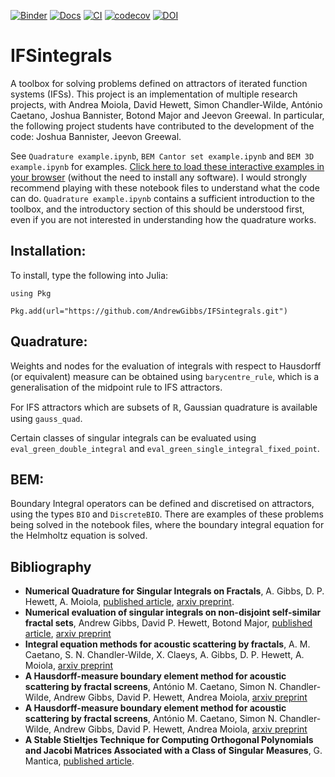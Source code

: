 [![Binder](https://mybinder.org/badge_logo.svg)](https://mybinder.org/v2/gh/AndrewGibbs/IFSintegrals/HEAD)
[![Docs](https://img.shields.io/badge/docs-dev-blue.svg)](https://andrewgibbs.github.io/IFSintegrals/dev/)
[![CI](https://github.com/AndrewGibbs/IFSintegrals/actions/workflows/CI.yml/badge.svg)](https://github.com/AndrewGibbs/IFSintegrals/actions/workflows/CI.yml)
[![codecov](https://codecov.io/gh/AndrewGibbs/IFSintegrals/branch/master/graph/badge.svg?token=H4ZHZU4TMH)](https://codecov.io/gh/AndrewGibbs/IFSintegrals)
[![DOI](https://zenodo.org/badge/397262754.svg)](https://zenodo.org/doi/10.5281/zenodo.13642679)

# IFSintegrals

A toolbox for solving problems defined on attractors of iterated function systems (IFSs). This project is an implementation of multiple research projects, with Andrea Moiola, David Hewett, Simon Chandler-Wilde, António Caetano, Joshua Bannister, Botond Major and Jeevon Greewal. In particular, the following project students have contributed to the development of the code: Joshua Bannister, Jeevon Greewal.

See `Quadrature example.ipynb`, `BEM Cantor set example.ipynb` and `BEM 3D example.ipynb` for examples.
[Click here to load these interactive examples in your browser](https://mybinder.org/v2/gh/AndrewGibbs/IFSintegrals/HEAD) (without the need to install any software). I would strongly recommend playing with these notebook files to understand what the code can do. `Quadrature example.ipynb` contains a sufficient introduction to the toolbox, and the introductory section of this should be understood first, even if you are not interested in understanding how the quadrature works.

## Installation:
To install, type the following into Julia:

`using Pkg`

`Pkg.add(url="https://github.com/AndrewGibbs/IFSintegrals.git")`

## Quadrature:
Weights and nodes for the evaluation of integrals with respect to Hausdorff (or equivalent) measure can be obtained using `barycentre_rule`, which is a generalisation of the midpoint rule to IFS attractors.

For IFS attractors which are subsets of $\mathbb{R}$, Gaussian quadrature is available using `gauss_quad`.

Certain classes of singular integrals can be evaluated using `eval_green_double_integral` and `eval_green_single_integral_fixed_point`.


## BEM:
Boundary Integral operators can be defined and discretised on attractors, using the types `BIO` and `DiscreteBIO`.
There are examples of these problems being solved in the notebook files, where the boundary integral equation for the Helmholtz equation is solved.

## Bibliography
* **Numerical Quadrature for Singular Integrals on Fractals**, A. Gibbs, D. P. Hewett, A. Moiola, [published article](https://link.springer.com/article/10.1007/s11075-022-01378-9), [arxiv preprint](http://arxiv.org/abs/2112.11793).
* **Numerical evaluation of singular integrals on non-disjoint self-similar fractal sets**, Andrew Gibbs, David P. Hewett, Botond Major, [published article](https://link.springer.com/content/pdf/10.1007/s11075-023-01705-8.pdf), [arxiv preprint](https://arxiv.org/abs/2303.13141)
* **Integral equation methods for acoustic scattering by fractals**, A. M. Caetano, S. N. Chandler-Wilde, X. Claeys, A. Gibbs, D. P. Hewett, A. Moiola, [arxiv preprint](https://arxiv.org/abs/2309.02184)
* **A Hausdorff-measure boundary element method for acoustic scattering by fractal screens**, António M. Caetano, Simon N. Chandler-Wilde, Andrew Gibbs, David P. Hewett, Andrea Moiola, [arxiv preprint](https://arxiv.org/abs/2212.06594)
* **A Hausdorff-measure boundary element method for acoustic scattering by fractal screens**, António M. Caetano, Simon N. Chandler-Wilde, Andrew Gibbs, David P. Hewett, Andrea Moiola, [arxiv preprint](https://arxiv.org/abs/2212.06594)
* **A Stable Stieltjes Technique for Computing Orthogonal Polynomials and Jacobi Matrices Associated with a
Class of Singular Measures**, G. Mantica, [published article](https://link.springer.com/article/10.1007/BF02437506).

